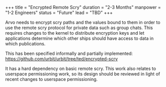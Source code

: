 +++
title = "Encrypted Remote Scry"
duration = "2-3 Months"
manpower = "1-2 Engineers"
status = "Future"
lead = "TBD"
+++

Arvo needs to encrypt scry paths and the values bound to them in order to use the remote scry protocol for private data such as group chats.  This requires changes to the kernel to distribute encryption keys and let applications determine which other ships should have access to data in which publications.

This has been specified informally and partially implemented:
https://github.com/urbit/urbit/tree/ted/encrypted-scry

It has a hard dependency on basic remote scry.  This work also relates to userspace permissioning work, so its design should be reviewed in light of recent changes to userspace permissioning.
